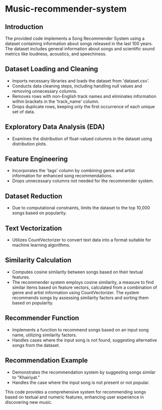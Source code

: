 # Music-recommender-system

## Introduction
The provided code implements a Song Recommender System using a dataset containing information about songs released in the last 100 years. The dataset includes general information about songs and scientific sound metrics like loudness, acoustics, and speechiness.

## Dataset Loading and Cleaning
- Imports necessary libraries and loads the dataset from 'dataset.csv'.
- Conducts data cleaning steps, including handling null values and removing unnecessary columns.
- Removes rows with non-English track names and eliminates information within brackets in the 'track_name' column.
- Drops duplicate rows, keeping only the first occurrence of each unique set of data.

## Exploratory Data Analysis (EDA)
- Examines the distribution of float-valued columns in the dataset using distribution plots.

## Feature Engineering
- Incorporates the 'tags' column by combining genre and artist information for enhanced song recommendations.
- Drops unnecessary columns not needed for the recommender system.

## Dataset Reduction
- Due to computational constraints, limits the dataset to the top 10,000 songs based on popularity.

## Text Vectorization
- Utilizes CountVectorizer to convert text data into a format suitable for machine learning algorithms.

## Similarity Calculation
- Computes cosine similarity between songs based on their textual features.
- The recommender system employs cosine similarity, a measure to find similar items based on feature vectors, calculated from a combination of genre and artist information using CountVectorizer. The system recommends songs by assessing similarity factors and sorting them based on popularity.

## Recommender Function
- Implements a function to recommend songs based on an input song name, utilizing similarity factors.
- Handles cases where the input song is not found, suggesting alternative songs from the dataset.

## Recommendation Example
- Demonstrates the recommendation system by suggesting songs similar to "Khairiyat."
- Handles the case where the input song is not present or not popular.

This code provides a comprehensive system for recommending songs based on textual and numeric features, enhancing user experience in discovering new music.
